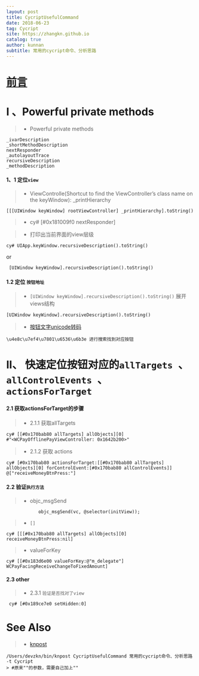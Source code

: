 ```yaml
---
layout: post
title: CycriptUsefulCommand
date: 2018-06-23
tag: Cycript
site: https://zhangkn.github.io
catalog: true
author: kunnan
subtitle: 常用的cycript命令、分析思路
---
```



# [前言](http://iphonedevwiki.net/index.php/Cycript)


# I 、Powerful private methods

>* Powerful private methods

```
_ivarDescription
_shortMethodDescription
nextResponder
_autolayoutTrace
recursiveDescription
_methodDescription
```

#### 1、1 定位`view`

>* ViewControlle(Shortcut to find the ViewController’s class name on the keyWindow): _printHierarchy
```
[[[UIWindow keyWindow] rootViewController] _printHierarchy].toString()
```

>* cy# [#0x181009f0 nextResponder]

>* 打印出当前界面的view层级
```
cy# UIApp.keyWindow.recursiveDescription().toString()
```
or 
```
 [UIWindow keyWindow].recursiveDescription().toString()
```

#### 1.2  定位 `按钮地址`


>*  `[UIWindow keyWindow].recursiveDescription().toString()` 展开views结构
```
[UIWindow keyWindow].recursiveDescription().toString()
```

>* [按钮文字unicode转码](http://tool.chinaz.com/tools/unicode.aspx)

```
\u4e8c\u7ef4\u7801\u6536\u6b3e 进行搜索找到对应按钮
```



# II、 快速定位按钮对应的`allTargets `、`allControlEvents `、 `actionsForTarget `


#### 2.1  获取actionsForTarget的步骤

>* 2.1.1 获取allTargets
```
cy# [[#0x170bab80 allTargets] allObjects][0]
#"<WCPayOfflinePayViewController: 0x1642b200>"
```
>* 2.1.2 获取 actions
```
cy# [#0x170bab80 actionsForTarget:[[#0x170bab80 allTargets] allObjects][0] forControlEvent:[#0x170bab80 allControlEvents]]
@["receiveMoneyBtnPress:"]
```




#### 2.2  验证`执行方法`

>* objc_msgSend
```
            objc_msgSend(vc, @selector(initView));
```
>* `[]`
```
cy# [[[#0x170bab80 allTargets] allObjects][0] receiveMoneyBtnPress:nil]
```
>* valueForKey
```
cy# [[#0x183d6e00 valueForKey:@"m_delegate"] WCPayFacingReceiveChangeToFixedAmount]
```
#### 2.3 other 

>* 2.3.1 `验证是否找对了view`
```
 cy# [#0x189ce7e0 setHidden:0] 
```


# See Also 

>* [knpost](https://github.com/zhangkn/KNBin/blob/master/knpost) 
>
```
/Users/devzkn/bin/knpost CycriptUsefulCommand 常用的cycript命令、分析思路 -t Cycript
> #原来""的参数，需要自己加上""
```

